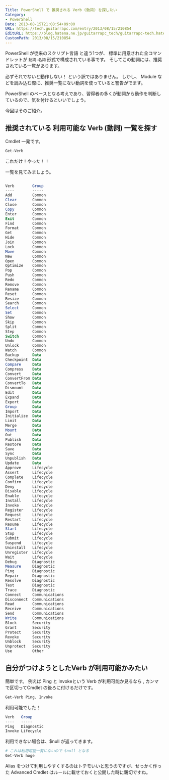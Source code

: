 ```yaml
---
Title: PowerShell で 推奨される Verb (動詞) を探したい
Category:
- PowerShell
Date: 2013-08-15T21:08:54+09:00
URL: https://tech.guitarrapc.com/entry/2013/08/15/210854
EditURL: https://blog.hatena.ne.jp/guitarrapc_tech/guitarrapc-tech.hatenablog.com/atom/entry/11696248318757675893
CustomPath: 2013/08/15/210854
---
```


PowerShell が従来のスクリプト言語 と違う1つが、 標準に用意された全コマンドレットが `動詞-名詞` 形式で構成されている事です。
そしてこの動詞には、推奨されている一覧があります。

必ずそれでないと動作しない！ という訳ではありません。
しかし、 Module などを読み込む際に、推奨一覧にない動詞を使っていると警告がでます。

PowerShell のベースとなる考えであり、習得者の多くが動詞から動作を判断しているので、気を付けるといいでしょう。

今回はそのご紹介。



## 推奨されている 利用可能な Verb (動詞) 一覧を探す
Cmdlet 一発です。

```ps1
Get-Verb
```


これだけ！やった！！

一覧を見てみましょう。

```ps1

Verb        Group
----        -----
Add         Common
Clear       Common
Close       Common
Copy        Common
Enter       Common
Exit        Common
Find        Common
Format      Common
Get         Common
Hide        Common
Join        Common
Lock        Common
Move        Common
New         Common
Open        Common
Optimize    Common
Pop         Common
Push        Common
Redo        Common
Remove      Common
Rename      Common
Reset       Common
Resize      Common
Search      Common
Select      Common
Set         Common
Show        Common
Skip        Common
Split       Common
Step        Common
Switch      Common
Undo        Common
Unlock      Common
Watch       Common
Backup      Data
Checkpoint  Data
Compare     Data
Compress    Data
Convert     Data
ConvertFrom Data
ConvertTo   Data
Dismount    Data
Edit        Data
Expand      Data
Export      Data
Group       Data
Import      Data
Initialize  Data
Limit       Data
Merge       Data
Mount       Data
Out         Data
Publish     Data
Restore     Data
Save        Data
Sync        Data
Unpublish   Data
Update      Data
Approve     Lifecycle
Assert      Lifecycle
Complete    Lifecycle
Confirm     Lifecycle
Deny        Lifecycle
Disable     Lifecycle
Enable      Lifecycle
Install     Lifecycle
Invoke      Lifecycle
Register    Lifecycle
Request     Lifecycle
Restart     Lifecycle
Resume      Lifecycle
Start       Lifecycle
Stop        Lifecycle
Submit      Lifecycle
Suspend     Lifecycle
Uninstall   Lifecycle
Unregister  Lifecycle
Wait        Lifecycle
Debug       Diagnostic
Measure     Diagnostic
Ping        Diagnostic
Repair      Diagnostic
Resolve     Diagnostic
Test        Diagnostic
Trace       Diagnostic
Connect     Communications
Disconnect  Communications
Read        Communications
Receive     Communications
Send        Communications
Write       Communications
Block       Security
Grant       Security
Protect     Security
Revoke      Security
Unblock     Security
Unprotect   Security
Use         Other
```


## 自分がつけようとしたVerb が利用可能かみたい
簡単です。
例えば Ping と Invokeという Verb が利用可能か見るなら , カンマ で区切ってCmdlet の後ろに付けるだけです。

```ps1
Get-Verb Ping, Invoke
```


利用可能でした！

```ps1
Verb   Group
----   -----
Ping   Diagnostic
Invoke Lifecycle
```


利用できない場合は、$null が返ってきます。


```ps1
# これは利用可能一覧にないので $null となる
Get-Verb hoge
```


Alias をつけて利用しやすくするのはトテモいいと思うのですが、せっかく作った Advanced Cmdlet はルールに載せておくと公開した時に親切ですね。
